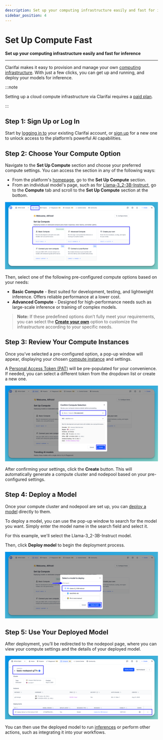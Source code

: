 ```yaml
---
description: Set up your computing infrastructure easily and fast for inference
sidebar_position: 4
---
```


# Set Up Compute Fast

**Set up your computing infrastructure easily and fast for inference**
<hr />

Clarifai makes it easy to provision and manage your own [computing infrastructure](https://docs.clarifai.com/compute/overview). With just a few clicks, you can get up and running, and deploy your models for inference. 

:::note

Setting up a cloud compute infrastructure via Clarifai requires a [paid plan](https://www.clarifai.com/pricing).

:::

## Step 1: Sign Up or Log In 

Start by [logging in to](https://clarifai.com/login) your existing Clarifai account, or [sign up](https://clarifai.com/signup) for a new one to unlock access to the platform’s powerful AI capabilities. 

## Step 2: Choose Your Compute Option

Navigate to the **Set Up Compute** section and choose your preferred compute settings. You can access the section in any of the following ways:

- From the platform's [homepage](https://clarifai.com/home), go to the **Set Up Compute** section.
- From an individual model's page, such as for [Llama-3_2-3B-Instruct](https://clarifai.com/meta/Llama-3/models/Llama-3_2-3B-Instruct?tab=compute), go to the **Compute** tab and scroll to the **Set Up Compute** section at the bottom. 

![](/img/new-docs/deploy-9.png)

Then, select one of the following pre-configured compute options based on your needs:

- **Basic Compute** - Best suited for development, testing, and lightweight inference. Offers reliable performance at a lower cost.
- **Advanced Compute** - Designed for high-performance needs such as large-scale inference or training of complex models.

> **Note:** If these predefined options don’t fully meet your requirements, you can select the [**Create your own**](https://docs.clarifai.com/compute/deployments/clusters-nodepools/) option to customize the infrastructure according to your specific needs.

## Step 3: Review Your Compute Instances

Once you’ve selected a pre-configured option, a pop-up window will appear, displaying your chosen [compute instance](https://docs.clarifai.com/compute/deployments/cloud-instances) and settings.

A [Personal Access Token (PAT)](https://docs.clarifai.com/control/authentication/pat) will be pre-populated for your convenience. If needed, you can select a different token from the dropdown list or create a new one.

![](/img/new-docs/deploy-5.png)

After confirming your settings, click the **Create** button. This will automatically generate a compute cluster and nodepool based on your pre-configured settings.

## Step 4: Deploy a Model

Once your compute cluster and nodepool are set up, you can [deploy a model](https://docs.clarifai.com/compute/deployments/deploy-model) directly to them.

To deploy a model, you can use the pop-up window to search for the model you want. Simply enter the model name in the search field and select it. 

For this example, we'll select the Llama-3_2-3B-Instruct model.

Then, click **Deploy model** to begin the deployment process.

![](/img/new-docs/deploy-6.png)

## Step 5: Use Your Deployed Model

After deployment, you’ll be redirected to the nodepool page, where you can view your compute settings and the details of your deployed model.

![](/img/new-docs/deploy-7.png)

You can then use the deployed model to run [inferences](https://docs.clarifai.com/compute/models/inference/ui) or perform other actions, such as integrating it into your workflows.
